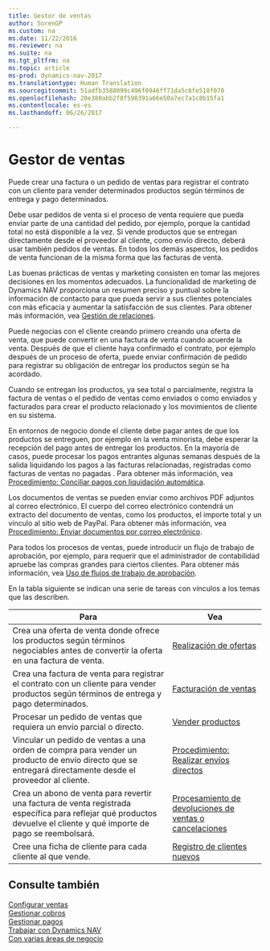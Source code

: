 ```yaml
---
title: Gestor de ventas
author: SorenGP
ms.custom: na
ms.date: 11/22/2016
ms.reviewer: na
ms.suite: na
ms.tgt_pltfrm: na
ms.topic: article
ms-prod: dynamics-nav-2017
ms.translationtype: Human Translation
ms.sourcegitcommit: 51adfb3588099c496f0946ff71da5c6fe518f070
ms.openlocfilehash: 20e380abb2f8f598391a66e50a7ec7a1c8b15fa1
ms.contentlocale: es-es
ms.lasthandoff: 06/26/2017

---
```


# <a name="manage-sales"></a>Gestor de ventas
Puede crear una factura o un pedido de ventas para registrar el contrato con un cliente para vender determinados productos según términos de entrega y pago determinados.

Debe usar pedidos de venta si el proceso de venta requiere que pueda enviar parte de una cantidad del pedido, por ejemplo, porque la cantidad total no está disponible a la vez. Si vende productos que se entregan directamente desde el proveedor al cliente, como envío directo, deberá usar también pedidos de ventas. En todos los demás aspectos, los pedidos de venta funcionan de la misma forma que las facturas de venta.  

Las buenas prácticas de ventas y marketing consisten en tomar las mejores decisiones en los momentos adecuados. La funcionalidad de marketing de Dynamics NAV proporciona un resumen preciso y puntual sobre la información de contacto para que pueda servir a sus clientes potenciales con más eficacia y aumentar la satisfacción de sus clientes. Para obtener más información, vea [Gestión de relaciones](marketing-relationship-management.md).

Puede negocias con el cliente creando primero creando una oferta de venta, que puede convertir en una factura de venta cuando acuerde la venta. Después de que el cliente haya confirmado el contrato, por ejemplo después de un proceso de oferta, puede enviar confirmación de pedido para registrar su obligación de entregar los productos según se ha acordado.

Cuando se entregan los productos, ya sea total o parcialmente, registra la factura de ventas o el pedido de ventas como enviados o como enviados y facturados para crear el producto relacionado y los movimientos de cliente en su sistema.

En entornos de negocio donde el cliente debe pagar antes de que los productos se entreguen, por ejemplo en la venta minorista, debe esperar la recepción del pago antes de entregar los productos. En la mayoría de casos, puede procesar los pagos entrantes algunas semanas después de la salida liquidando los pagos a las facturas relacionadas, registradas como facturas de ventas no pagadas . Para obtener más información, vea [Procedimiento: Conciliar pagos con liquidación automática](receivables-how-reconcile-payments-auto-application.md).

Los documentos de ventas se pueden enviar como archivos PDF adjuntos al correo electrónico. El cuerpo del correo electrónico contendrá un extracto del documento de ventas, como los productos, el importe total y un vínculo al sitio web de PayPal. Para obtener más información, vea [Procedimiento: Enviar documentos por correo electrónico](ui-how-send-documents-email.md).

Para todos los procesos de ventas, puede introducir un flujo de trabajo de aprobación, por ejemplo, para requerir que el administrador de contabilidad apruebe las compras grandes para ciertos clientes. Para obtener más información, vea [Uso de flujos de trabajo de aprobación](across-how-use-approval-workflows.md).

En la tabla siguiente se indican una serie de tareas con vínculos a los temas que las describen.

|Para |Vea |
|---|----|
|Crea una oferta de venta donde ofrece los productos según términos negociables antes de convertir la oferta en una factura de venta.|[Realización de ofertas](sales-how-make-offers.md)|
|Crea una factura de venta para registrar el contrato con un cliente para vender productos según términos de entrega y pago determinados.|[Facturación de ventas](sales-how-invoice-sales.md)|
|Procesar un pedido de ventas que requiera un envío parcial o directo.|[Vender productos](sales-how-sell-products.md)|
|Vincular un pedido de ventas a una orden de compra para vender un producto de envío directo que se entregará directamente desde el proveedor al cliente.|[Procedimiento: Realizar envíos directos](sales-how-drop-shipment.md)|
|Crea un abono de venta para revertir una factura de venta registrada específica para reflejar qué productos devuelve el cliente y qué importe de pago se reembolsará.|[Procesamiento de devoluciones de ventas o cancelaciones](sales-how-process-sales-returns-cancellations.md)|
|Cree una ficha de cliente para cada cliente al que vende.|[Registro de clientes nuevos](sales-how-register-new-customers.md)|

## <a name="see-also"></a>Consulte también  
[Configurar ventas](sales-setup-sales.md)  
[Gestionar cobros](receivables-manage-receivables.md)  
[Gestionar pagos](payables-manage-payables.MD)      
[Trabajar con Dynamics NAV](ui-work-product.md)  
[Con varias áreas de negocio](ui-across-business-areas.md)

